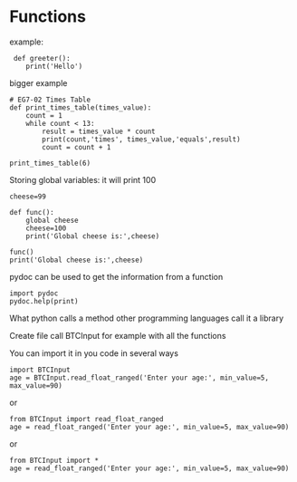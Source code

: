 # Functions

example:
```
 def greeter():
    print('Hello')
```

bigger example
```
# EG7-02 Times Table
def print_times_table(times_value):
    count = 1
    while count < 13:
        result = times_value * count
        print(count,'times', times_value,'equals',result)
        count = count + 1

print_times_table(6)

```

Storing global variables: it will print 100
```
cheese=99

def func():
    global cheese
    cheese=100
    print('Global cheese is:',cheese)

func()
print('Global cheese is:',cheese)
```

pydoc can be used to get the information from a function

```
import pydoc
pydoc.help(print)

```

What python calls a method other programming languages call it a library

Create file call BTCInput for example with all the functions

You can import it in you code in several ways
```
import BTCInput
age = BTCInput.read_float_ranged('Enter your age:', min_value=5, max_value=90)
```
or 
```
from BTCInput import read_float_ranged
age = read_float_ranged('Enter your age:', min_value=5, max_value=90)
```
or
```
from BTCInput import *
age = read_float_ranged('Enter your age:', min_value=5, max_value=90)
```